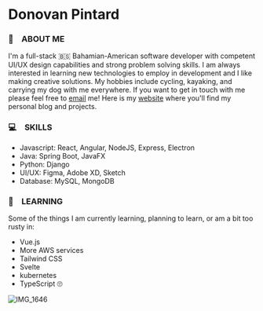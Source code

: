 # Donovan Pintard
### 🎨&ensp;&ensp;ABOUT ME
I'm a full-stack 🇧🇸 Bahamian-American software developer with competent UI/UX design capabilities and strong problem solving skills. I am always interested in learning new
technologies to employ in development and I like making creative solutions. My hobbies include cycling, kayaking, and carrying my dog with me everywhere. If you want to get in
touch with me please feel free to [email](mailto:donovanpintard@gmail.com) me! Here is my [website](https://donovanpintard.com) where you'll find my personal blog and projects.

### 💻&ensp;&ensp;SKILLS
- Javascript:   React, Angular, NodeJS, Express, Electron
- Java:         Spring Boot, JavaFX
- Python:       Django
- UI/UX:        Figma, Adobe XD, Sketch
- Database:     MySQL, MongoDB

### 🚧&ensp;&ensp;LEARNING
Some of the things I am currently learning, planning to learn, or am a bit too rusty in:
- Vue.js
- More AWS services
- Tailwind CSS
- Svelte
- kubernetes
- TypeScript 🙄

![IMG_1646](https://user-images.githubusercontent.com/86621108/125312230-182d6500-e302-11eb-83ad-c448d5332b5f.png)
